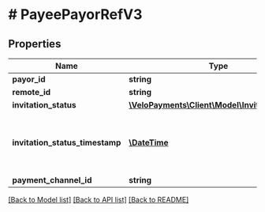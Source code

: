 # # PayeePayorRefV3

## Properties

Name | Type | Description | Notes
------------ | ------------- | ------------- | -------------
**payor_id** | **string** |  | [optional] 
**remote_id** | **string** |  | [optional] 
**invitation_status** | [**\VeloPayments\Client\Model\InvitationStatus2**](InvitationStatus2.md) |  | [optional] 
**invitation_status_timestamp** | [**\DateTime**](\DateTime.md) | The timestamp when the invitation status is updated | [optional] 
**payment_channel_id** | **string** |  | [optional] 

[[Back to Model list]](../../README.md#documentation-for-models) [[Back to API list]](../../README.md#documentation-for-api-endpoints) [[Back to README]](../../README.md)


